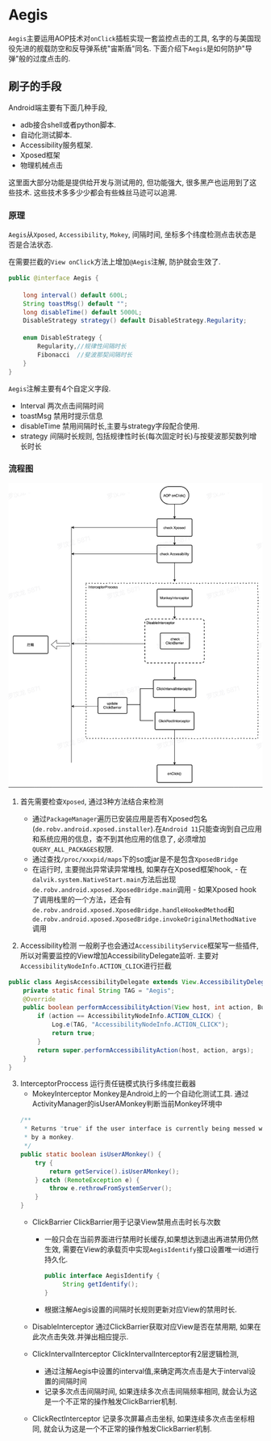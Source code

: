 # Aegis

`Aegis`主要运用AOP技术对`onClick`插桩实现一套监控点击的工具, 名字的与美国现役先进的舰载防空和反导弹系统"宙斯盾"同名. 下面介绍下`Aegis`是如何防护"导弹"般的过度点击的.

## 刷子的手段
Android端主要有下面几种手段,
 - adb接合shell或者python脚本.
 - 自动化测试脚本.
 - Accessibility服务框架.
 - Xposed框架
 - 物理机械点击

这里面大部分功能是提供给开发与测试用的, 但功能强大, 很多黑产也运用到了这些技术. 这些技术多多少少都会有些蛛丝马迹可以追溯. 

### 原理

`Aegis`从`Xposed`, `Accessibility`, `Mokey`, 间隔时间, 坐标多个纬度检测点击状态是否是合法状态. 

在需要拦截的`View onClick`方法上增加`@Aegis`注解, 防护就会生效了.
```Java
public @interface Aegis {

    long interval() default 600L;
    String toastMsg() default "";
    long disableTime() default 5000L;
    DisableStrategy strategy() default DisableStrategy.Regularity;

    enum DisableStrategy {
        Regularity,//规律性间隔时长
        Fibonacci  //斐波那契间隔时长
    }
}
```

`Aegis`注解主要有4个自定义字段.

  - Interval
    两次点击间隔时间
 - toastMsg
    禁用时提示信息
- disableTime
    禁用间隔时长,主要与strategy字段配合使用.    
- strategy
    间隔时长规则, 包括规律性时长(每次固定时长)与按斐波那契数列增长时长
    


### 流程图
![image.png](flow.png)

1. 首先需要检查`Xposed`, 通过3种方法结合来检测
    - 通过`PackageManager`遍历已安装应用是否有Xposed包名(`de.robv.android.xposed.installer`).在`Android 11`只能查询到自己应用和系统应用的信息，查不到其他应用的信息了, 必须增加`QUERY_ALL_PACKAGES`权限. 
    - 通过查找`/proc/xxxpid/maps`下的so或jar是不是包含`XposedBridge`
    - 在运行时, 主要抛出异常读异常堆栈, 如果存在Xposed框架hook,
            - 在`dalvik.system.NativeStart.main`方法后出现`de.robv.android.xposed.XposedBridge.main`调用
            - 如果Xposed hook了调用栈里的一个方法，还会有`de.robv.android.xposed.XposedBridge.handleHookedMethod`和`de.robv.android.xposed.XposedBridge.invokeOriginalMethodNative`调用

2. Accessibility检测
 一般刷子也会通过`AccessibilityService`框架写一些插件, 所以对需要监控的View增加AccessibilityDelegate监听. 主要对`AccessibilityNodeInfo.ACTION_CLICK`进行拦截
```Java
public class AegisAccessibilityDelegate extends View.AccessibilityDelegate {
    private static final String TAG = "Aegis";
    @Override
    public boolean performAccessibilityAction(View host, int action, Bundle args) {
        if (action == AccessibilityNodeInfo.ACTION_CLICK) {
            Log.e(TAG, "AccessibilityNodeInfo.ACTION_CLICK");
            return true;
        }
        return super.performAccessibilityAction(host, action, args);
    }
}
```
3. InterceptorProccess 运行责任链模式执行多纬度拦截器
    - MokeyInterceptor 
    Monkey是Android上的一个自动化测试工具. 通过ActivityManager的isUserAMonkey判断当前Monkey环境中
    ```Java
    /**
     * Returns "true" if the user interface is currently being messed with
     * by a monkey.
     */
    public static boolean isUserAMonkey() {
        try {
            return getService().isUserAMonkey();
        } catch (RemoteException e) {
            throw e.rethrowFromSystemServer();
        }
    }
    ```
    - ClickBarrier
    ClickBarrier用于记录View禁用点击时长与次数
        - 一般只会在当前界面进行禁用时长缓存,如果想达到退出再进禁用仍然生效, 需要在View的承载页中实现`AegisIdentify`接口设置唯一id进行持久化.
            ```Java
           public interface AegisIdentify {
                 String getIdentify();
            }
           ```
        - 根据注解Aegis设置的间隔时长规则更新对应View的禁用时长.


    - DisableInterceptor
    通过ClickBarrier获取对应View是否在禁用期, 如果在此次点击失效.并弹出相应提示.
    
    - ClickIntervalInterceptor
    ClickIntervalInterceptor有2层逻辑检测,
        - 通过注解Aegis中设置的interval值,来确定两次点击是大于interval设置的间隔时间
        - 记录多次点击间隔时间, 如果连续多次点击间隔频率相同, 就会认为这是一个不正常的操作触发ClickBarrier机制.
    
    - ClickRectInterceptor
    记录多次屏幕点击坐标, 如果连续多次点击坐标相同, 就会认为这是一个不正常的操作触发ClickBarrier机制.

